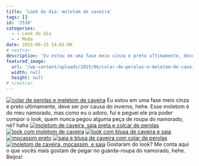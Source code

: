```yaml
---
title: 'Look do dia: moletom de caveira'
tags: []
id: '2539'
categories:
  - - Look do dia
  - - Moda
date: 2015-06-15 14:01:06
# <extra>
description: 'Eu estou em uma fase meio cinza e preto ultimamente, deve ser por causa do inverno, hehe. Esse moletom é do meu namorado, mas como eu o adoro, fui e peguei ele pra poder compor o look, quem nunca pegou alguma peça de roupa do namorado, né? haha Gostaram do look? Me conta aqui o que vocês mais gostam de pegar no guarda-roupa do namorado, hehe. Beijos!'
featured_image: 
  url: '/wp-content/uploads/2015/06/colar-de-perolas-e-meletom-de-caveira-1024x768.jpg'
  width: null
  height: null
# </extra>
---
```


[![colar de perolas e meletom de caveira](/wp-content/uploads/2015/06/colar-de-perolas-e-meletom-de-caveira-1024x768.jpg)](/wp-content/uploads/2015/06/colar-de-perolas-e-meletom-de-caveira.jpg) Eu estou em uma fase meio cinza e preto ultimamente, deve ser por causa do inverno, hehe. Esse moletom é do meu namorado, mas como eu o adoro, fui e peguei ele pra poder compor o look, quem nunca pegou alguma peça de roupa do namorado, né? haha [![moletom de caveira, saia preta e colcar de perolas](/wp-content/uploads/2015/06/moletom-de-caveira-saia-preta-e-colcar-de-perolas.jpg)](/wp-content/uploads/2015/06/moletom-de-caveira-saia-preta-e-colcar-de-perolas.jpg) [![look com moletom de caveira](/wp-content/uploads/2015/06/look-com-moletom-de-caveira.jpg)](/wp-content/uploads/2015/06/look-com-moletom-de-caveira.jpg) [![look com blusa de caveira e saia](/wp-content/uploads/2015/06/look-com-blusa-de-caveira-e-saia.jpg)](/wp-content/uploads/2015/06/look-com-blusa-de-caveira-e-saia.jpg) [![mocassim preto](/wp-content/uploads/2015/06/mocassim-preto.jpg)](/wp-content/uploads/2015/06/mocassim-preto.jpg) [![saia e blusa de caveira com colar de perolas](/wp-content/uploads/2015/06/saia-e-blusa-de-caveira-com-colar-de-perolas.jpg)](/wp-content/uploads/2015/06/saia-e-blusa-de-caveira-com-colar-de-perolas.jpg) [![moletom de caveira, mocassim, e saia](/wp-content/uploads/2015/06/moletom-de-caveira-mocassim-e-saia.jpg)](/wp-content/uploads/2015/06/moletom-de-caveira-mocassim-e-saia.jpg) Gostaram do look? Me conta aqui o que vocês mais gostam de pegar no guarda-roupa do namorado, hehe. Beijos!
